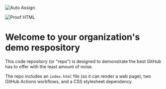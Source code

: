 ![Auto Assign](https://github.com/BIN315finalproject/demo-repository/actions/workflows/auto-assign.yml/badge.svg)

![Proof HTML](https://github.com/BIN315finalproject/demo-repository/actions/workflows/proof-html.yml/badge.svg)

# Welcome to your organization's demo respository
This code repository (or "repo") is designed to demonstrate the best GitHub has to offer with the least amount of noise.

The repo includes an `index.html` file (so it can render a web page), two GitHub Actions workflows, and a CSS stylesheet dependency.
